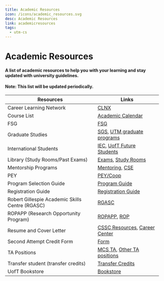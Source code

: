 ```yaml
---
title: Academic Resources
icon: /icons/academic_resources.svg
desc: Academic Resources
link: academicresources
tags:
  - utm-cs
---
```


# Academic Resources

#### A list of academic resources to help you with your learning and stay updated with university guidelines.

#### Note: This list will be updated periodically.

| Resources | Links | 
| --------  | ------------------- |
|Career Learning Network|[CLNX](https://cln.utoronto.ca/)|
|Course List|[Academic Calendar](https://student.utm.utoronto.ca/calendar/depart_list.pl)|
|FSG|[FSG](https://www.utm.utoronto.ca/asc/facilitated-study-groups-fsgs)|
|Graduate Studies|[SGS](https://www.sgs.utoronto.ca/), [UTM graduate programs](https://www.utm.utoronto.ca/graduate-programs-departments)|
|International Students|[IEC](https://www.utm.utoronto.ca/international/international-education-centre), [UofT Future Students](https://future.utoronto.ca/international-students/)|
|Library (Study Rooms/Past Exams)|[Exams](https://login.library.utoronto.ca/index.php?url=http://exams.library.utoronto.ca/), [Study Rooms](https://utm.library.utoronto.ca/visit/study-space)|
|Mentorship Programs|[Mentoring](https://www.utm.utoronto.ca/utm-engage/mentoring), [CSE](https://www.utm.utoronto.ca/utm-engage/centre-student-engagement)|
|PEY|[PEY/Coop](https://www.utm.utoronto.ca/math-cs-stats/current-students/professional-experience-year-co-op)|
|Program Selection Guide|[Program Guide](https://www.utm.utoronto.ca/registrar/program-guide)|
|Registration Guide|[Registration Guide](https://www.utm.utoronto.ca/registrar/FWguide#Degree)|
|Robert Gillespie Academic Skills Centre (RGASC)|[RGASC](https://www.utm.utoronto.ca/asc/our-mission)|
|ROPAPP (Research Opportunity Program)|[ROPAPP](https://www.utm.utoronto.ca/experience/ropapp), [ROP](https://www.utm.utoronto.ca/experience/rop)|
|Resume and Cover Letter|[CSSC Resources](https://cssc.utm.utoronto.ca/resources/), [Career Center](https://www.utm.utoronto.ca/careers/utm-career-centre)|
|Second Attempt Credit Form|[Form](https://www.utm.utoronto.ca/registrar/forms)|
|TA Positions|[MCS TA](https://www.utm.utoronto.ca/math-cs-stats/jobs/teaching-assistant-postings), [Other TA positions](https://www.utm.utoronto.ca/management/employment)|
|Transfer student (transfer credits)|[Transfer Credits](https://www.utm.utoronto.ca/future-students/transfer-credits)|
|UofT Bookstore|[Bookstore](https://uoftbookstore.com/buy_textbooks.asp?gclid=Cj0KCQjw6NmHBhD2ARIsAI3hrM0nxaNDg5skM0ke56cSH74OfJpZGQKoOkCjzHxqs4tLzuZdI5lrB7YaArNLEALw_wcB)|
